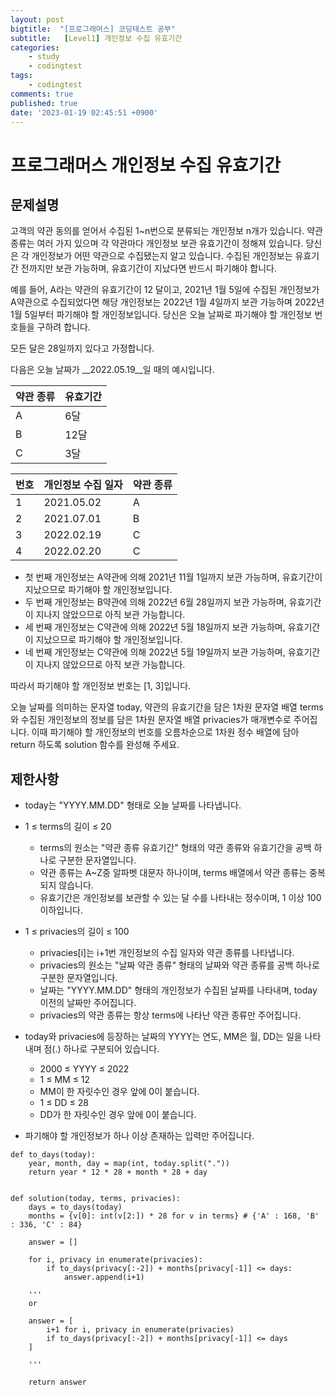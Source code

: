 ```yaml
---
layout: post
bigtitle:  "[프로그래머스] 코딩테스트 공부"
subtitle:   [Level1] 개인정보 수집 유효기간
categories:
    - study
    - codingtest
tags:
    - codingtest
comments: true
published: true
date: '2023-01-19 02:45:51 +0900'
---
```


# 프로그래머스 개인정보 수집 유효기간 

## 문제설명 

고객의 약관 동의를 얻어서 수집된 1~n번으로 분류되는 개인정보 n개가 있습니다. 
약관 종류는 여러 가지 있으며 각 약관마다 개인정보 보관 유효기간이 정해져 있습니다. 
당신은 각 개인정보가 어떤 약관으로 수집됐는지 알고 있습니다. 
수집된 개인정보는 유효기간 전까지만 보관 가능하며, 유효기간이 지났다면 반드시 파기해야 합니다.

예를 들어, A라는 약관의 유효기간이 12 달이고, 2021년 1월 5일에 수집된 개인정보가 A약관으로 수집되었다면 해당 개인정보는 2022년 1월 4일까지 보관 가능하며 2022년 1월 5일부터 파기해야 할 개인정보입니다.
당신은 오늘 날짜로 파기해야 할 개인정보 번호들을 구하려 합니다.

모든 달은 28일까지 있다고 가정합니다.


다음은 오늘 날짜가 __2022.05.19__일 때의 예시입니다.


| 약관 종류 | 유효기간 | 
| ------ | -------- | 
| A | 6달 | 
| B | 12달 | 
| C | 3달 | 

| 번호| 개인정보 수집 일자 | 약관 종류 |
| ------ | -------- | ---------- |
| 1 | 2021.05.02 | A |
| 2 | 2021.07.01 | B |
| 3 | 2022.02.19 | C |
| 4 | 2022.02.20 | C |

+ 첫 번째 개인정보는 A약관에 의해 2021년 11월 1일까지 보관 가능하며, 유효기간이 지났으므로 파기해야 할 개인정보입니다.
+ 두 번째 개인정보는 B약관에 의해 2022년 6월 28일까지 보관 가능하며, 유효기간이 지나지 않았으므로 아직 보관 가능합니다.
+ 세 번째 개인정보는 C약관에 의해 2022년 5월 18일까지 보관 가능하며, 유효기간이 지났으므로 파기해야 할 개인정보입니다.
+ 네 번째 개인정보는 C약관에 의해 2022년 5월 19일까지 보관 가능하며, 유효기간이 지나지 않았으므로 아직 보관 가능합니다.

따라서 파기해야 할 개인정보 번호는 [1, 3]입니다.

오늘 날짜를 의미하는 문자열 today, 약관의 유효기간을 담은 1차원 문자열 배열 terms와 수집된 개인정보의 정보를 담은 1차원 문자열 배열 privacies가 매개변수로 주어집니다. 이때 파기해야 할 개인정보의 번호를 오름차순으로 1차원 정수 배열에 담아 return 하도록 solution 함수를 완성해 주세요.

## 제한사항 

+ today는 "YYYY.MM.DD" 형태로 오늘 날짜를 나타냅니다.

+ 1 ≤ terms의 길이 ≤ 20
    + terms의 원소는 "약관 종류 유효기간" 형태의 약관 종류와 유효기간을 공백 하나로 구분한 문자열입니다.
    + 약관 종류는 A~Z중 알파벳 대문자 하나이며, terms 배열에서 약관 종류는 중복되지 않습니다.
    + 유효기간은 개인정보를 보관할 수 있는 달 수를 나타내는 정수이며, 1 이상 100 이하입니다.

+ 1 ≤ privacies의 길이 ≤ 100
    + privacies[i]는 i+1번 개인정보의 수집 일자와 약관 종류를 나타냅니다.
    + privacies의 원소는 "날짜 약관 종류" 형태의 날짜와 약관 종류를 공백 하나로 구분한 문자열입니다.
    + 날짜는 "YYYY.MM.DD" 형태의 개인정보가 수집된 날짜를 나타내며, today 이전의 날짜만 주어집니다.
    + privacies의 약관 종류는 항상 terms에 나타난 약관 종류만 주어집니다.

+ today와 privacies에 등장하는 날짜의 YYYY는 연도, MM은 월, DD는 일을 나타내며 점(.) 하나로 구분되어 있습니다.
    + 2000 ≤ YYYY ≤ 2022
    + 1 ≤ MM ≤ 12
    + MM이 한 자릿수인 경우 앞에 0이 붙습니다.
    + 1 ≤ DD ≤ 28
    + DD가 한 자릿수인 경우 앞에 0이 붙습니다.

+ 파기해야 할 개인정보가 하나 이상 존재하는 입력만 주어집니다.

```
def to_days(today):
    year, month, day = map(int, today.split("."))
    return year * 12 * 28 + month * 28 + day 


def solution(today, terms, privacies):
    days = to_days(today)
    months = {v[0]: int(v[2:]) * 28 for v in terms} # {'A' : 168, 'B' : 336, 'C' : 84}

    answer = []

    for i, privacy in enumerate(privacies):
        if to_days(privacy[:-2]) + months[privacy[-1]] <= days:
            answer.append(i+1)
    
    '''
    or 
    
    answer = [
        i+1 for i, privacy in enumerate(privacies)
        if to_days(privacy[:-2]) + months[privacy[-1]] <= days
    ]

    '''

    return answer
```